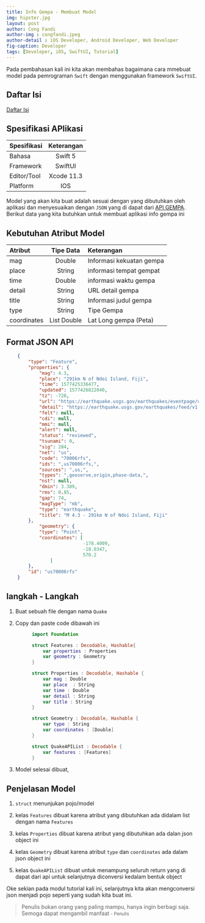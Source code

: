 ```yaml
---
title: Info Gempa - Membuat Model
img: hipster.jpg
layout: post
author: Cong Fandi
author-img : congfandi.jpeg
author-detail : iOS Developer, Android Developer, Web Developer
fig-caption: Developer
tags: [Developer, iOS, SwiftUI, Tutorial]
---
```


Pada pembahasan kali ini kita akan membahas bagaimana cara mmebuat model pada pemrograman `Swift` dengan menggunakan framework `SwiftUI`.
<!--more-->

## Daftar Isi ##

[Daftar Isi](https://thengoding.com/2019/12/27/j-info-gempa-daftar-isi/)


## Spesifikasi APlikasi ##

|  Spesifikasi  | Keterangan      |
| :------------ |:---------------:|
|  Bahasa       | Swift 5         |
| Framework     | SwiftUI         |
| Editor/Tool   | Xcode 11.3      |
| Platform      | IOS             | 


Model yang akan kita buat adalah sesuai dengan yang dibutuhkan oleh aplikasi dan menyesuaikan dengan `JSON`  yang di dapat dari [API GEMPA](https://earthquake.usgs.gov/earthquakes/feed/v1.0/summary/2.5_day.geojson).
Berikut data yang kita butuhkan untuk membuat aplikasi info gempa ini

## Kebutuhan Atribut Model ##

|     Atribut    |      Tipe Data      |       Keterangan        |  
| :--------------| :------------------:|:------------------------|
| mag            | Double              | Informasi kekuatan gempa|
| place          | String              | informasi tempat gempat |
| time           | Double              | informasi waktu gempa   |
| detail         | String              | URL detail gempa        |
| title          | String              | Informasi judul gempa   |
| type           | String              | Tipe Gempa              |
| coordinates    | List Double        | Lat Long gempa (Peta)  |


## Format JSON API ##

```json
    {
        "type": "Feature",
        "properties": {
            "mag": 4.3,
            "place": "291km N of Ndoi Island, Fiji",
            "time": 1577425336477,
            "updated": 1577426822040,
            "tz": -720,
            "url": "https://earthquake.usgs.gov/earthquakes/eventpage/us70006rfs",
            "detail": "https://earthquake.usgs.gov/earthquakes/feed/v1.0/detail/us70006rfs.geojson",
            "felt": null,
            "cdi": null,
            "mmi": null,
            "alert": null,
            "status": "reviewed",
            "tsunami": 0,
            "sig": 284,
            "net": "us",
            "code": "70006rfs",
            "ids": ",us70006rfs,",
            "sources": ",us,",
            "types": ",geoserve,origin,phase-data,",
            "nst": null,
            "dmin": 3.389,
            "rms": 0.85,
            "gap": 74,
            "magType": "mb",
            "type": "earthquake",
            "title": "M 4.3 - 291km N of Ndoi Island, Fiji"
        },
            "geometry": {
            "type": "Point",
            "coordinates": [
                            -178.4009,
                            -18.0347,
                            570.2
                ]
        },
        "id": "us70006rfs"
    }
```

## langkah - Langkah ##

1. Buat sebuah file dengan nama `Quake`
2. Copy dan paste code dibawah ini
   
   ```swift
         import Foundation

         struct Features : Decodable, Hashable{
             var properties : Properties
             var geometry : Geometry
         }

         struct Properties : Decodable, Hashable {
             var mag : Double
             var place  : String
             var time : Double
             var detail : String
             var title : String
         }

         struct Geometry : Decodable, Hashable {
             var type : String
             var coordinates : [Double]
         }

         struct QuakeAPIList : Decodable {
             var features : [Features]
         }
   ```

3. Model selesai dibuat,


## Penjelasan Model ##

1. `struct` menunjukan pojo/model
   
2. kelas `Features` dibuat karena atribut yang dibutuhkan ada didalam list dengan nama `Features`
   
3. kelas `Properties` dibuat karena atribut yang dibutuhkan ada dalan json object ini
   
4. kelas `Geometry` dibuat karena atribut `type` dan `coordinates` ada dalam json object ini
   
5. kelas `QuakeAPIList` dibuat untuk menampung seluruh return yang di dapat dari api untuk selanjutnya diconversi kedalam bentuk object



Oke sekian pada modul tutorial kali ini, selanjutnya kita akan mengconversi json menjadi pojo seperti yang sudah kita buat ini.


>Penulis bukan orang yang paling mampu, hanya ingin berbagi saja. Semoga dapat mengambil manfaat<small> - Penulis</small>


